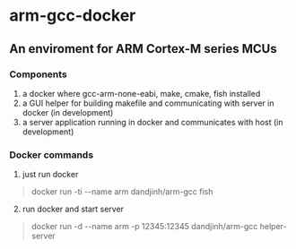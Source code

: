 # arm-gcc-docker

## An enviroment for ARM Cortex-M series MCUs

### Components

1. a docker where gcc-arm-none-eabi, make, cmake, fish installed
2. a GUI helper for building makefile and communicating with server in docker (in development) 
3. a server application running in docker and communicates with host (in development)

### Docker commands

1. just run docker
> docker run -ti --name arm dandjinh/arm-gcc fish

2. run docker and start server
> docker run -d --name arm -p 12345:12345 dandjinh/arm-gcc helper-server
